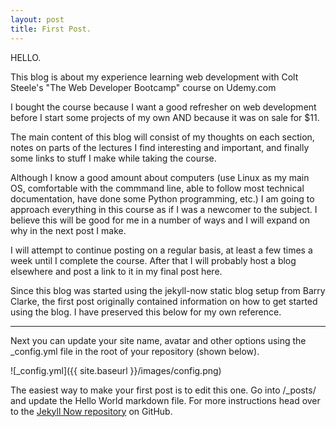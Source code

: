 ```yaml
---
layout: post
title: First Post.
---
```


HELLO.

This blog is about my experience learning web development with Colt Steele's "The Web Developer Bootcamp" course on Udemy.com

I bought the course because I want a good refresher on web development before I start some projects of my own AND because it was on sale for $11.

The main content of this blog will consist of my thoughts on each section, notes on parts of the lectures I find interesting and important, and finally some links to stuff I make while taking the course.

Although I know a good amount about computers (use Linux as my main OS, comfortable with the commmand line, able to follow most technical documentation, have done some Python programming, etc.) I am going to approach everything in this course as if I was a newcomer to the subject. I believe this will be good for me in a number of ways and I will expand on why in the next post I make.

I will attempt to continue posting on a regular basis, at least a few times a week until I complete the course. After that I will probably host a blog elsewhere and post a link to it in my final post here.


Since this blog was started using the jekyll-now static blog setup from Barry Clarke, the first post originally contained information on how to get started using the blog. I have preserved this below for my own reference.

***


Next you can update your site name, avatar and other options using the _config.yml file in the root of your repository (shown below).

![_config.yml]({{ site.baseurl }}/images/config.png)

The easiest way to make your first post is to edit this one. Go into /_posts/ and update the Hello World markdown file. For more instructions head over to the [Jekyll Now repository](https://github.com/barryclark/jekyll-now) on GitHub.
